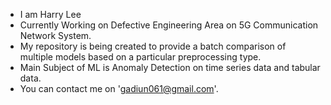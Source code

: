 - I am Harry Lee
- Currently Working on Defective Engineering Area on 5G Communication Network System.
- My repository is being created to provide a batch comparison of multiple models based on a particular preprocessing type.
- Main Subject of ML is Anomaly Detection on time series data and tabular data.
- You can contact me on 'gadiun061@gmail.com'.

<!---
IamHarryLee/IamHarryLee is a ✨ special ✨ repository because its `README.md` (this file) appears on your GitHub profile.
You can click the Preview link to take a look at your changes.
--->
